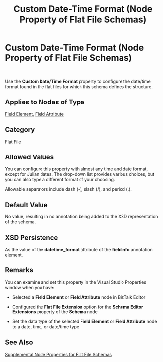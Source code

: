 ﻿---
title: Custom Date-Time Format (Node Property of Flat File Schemas)
TOCTitle: Custom Date-Time Format (Node Property of Flat File Schemas)
ms:assetid: 83d3e688-40bc-4547-9ef1-c0f0554201df
ms:mtpsurl: https://msdn.microsoft.com/library/Aa561142(v=BTS.80)
ms:contentKeyID: 51529363
ms.date: 08/30/2017
mtps_version: v=BTS.80
---

# Custom Date-Time Format (Node Property of Flat File Schemas)

 

Use the **Custom Date/Time Format** property to configure the date/time format found in the flat files for which this schema defines the structure.

## Applies to Nodes of Type

[Field Element](field-element-node-properties.md), [Field Attribute](field-attribute-node-properties.md)

## Category

Flat File

## Allowed Values

You can configure this property with almost any time and date format, except for Julian dates. The drop-down list provides various choices, but you can also type a different format of your choosing.

Allowable separators include dash (-), slash (/), and period (.).

## Default Value

No value, resulting in no annotation being added to the XSD representation of the schema.

## XSD Persistence

As the value of the **datetime\_format** attribute of the **fieldInfo** annotation element.

## Remarks

You can examine and set this property in the Visual Studio Properties window when you have:

  - Selected a **Field Element** or **Field Attribute** node in BizTalk Editor

  - Configured the **Flat File Extension** option for the **Schema Editor Extensions** property of the **Schema** node

  - Set the data type of the selected **Field Element** or **Field Attribute** node to a date, time, or date/time type

## See Also

[Supplemental Node Properties for Flat File Schemas](supplemental-node-properties-for-flat-file-schemas.md)

